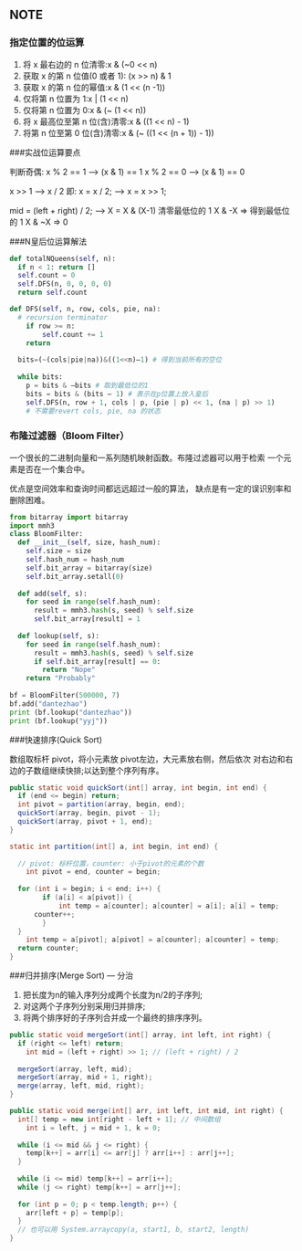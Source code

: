 ## NOTE

### 指定位置的位运算

1. 将 x 最右边的 n 位清零:x & (~0 << n) 
2. 获取 x 的第 n 位值(0 或者 1): (x >> n) & 1 
3. 获取 x 的第 n 位的幂值:x & (1 << (n -1)) 
4. 仅将第 n 位置为 1:x | (1 << n) 
5. 仅将第 n 位置为 0:x & (~ (1 << n)) 
6. 将 x 最高位至第 n 位(含)清零:x & ((1 << n) - 1) 
7. 将第 n 位至第 0 位(含)清零:x & (~ ((1 << (n + 1)) - 1)) 

###实战位运算要点

判断奇偶:
 x % 2 == 1 —> (x & 1) == 1 x % 2 == 0 —> (x & 1) == 0 

x >> 1 —> x / 2
 即: x = x / 2; —> x = x >> 1; 

mid = (left + right) / 2; —> X = X & (X-1) 清零最低位的 1
 X & -X => 得到最低位的 1
 X & ~X => 0 

###N皇后位运算解法

```python
def totalNQueens(self, n): 
  if n < 1: return [] 
  self.count = 0 
  self.DFS(n, 0, 0, 0, 0) 
  return self.count

def DFS(self, n, row, cols, pie, na): 
  # recursion terminator
	if row >= n:
		self.count += 1 
    return
  
  bits=(~(cols|pie|na))&((1<<n)—1) # 得到当前所有的空位 
  
  while bits:
    p = bits & —bits # 取到最低位的1
    bits = bits & (bits — 1) # 表示在p位置上放入皇后
    self.DFS(n, row + 1, cols | p, (pie | p) << 1, (na | p) >> 1)
    # 不需要revert cols, pie, na 的状态
```



### 布隆过滤器（Bloom Filter）

一个很长的二进制向量和一系列随机映射函数。布隆过滤器可以用于检索 一个元素是否在一个集合中。 

优点是空间效率和查询时间都远远超过一般的算法， 缺点是有一定的误识别率和删除困难。 

```python
from bitarray import bitarray
import mmh3
class BloomFilter:
  def __init__(self, size, hash_num):
    self.size = size
    self.hash_num = hash_num 
    self.bit_array = bitarray(size) 		 
    self.bit_array.setall(0)
  
  def add(self, s):
    for seed in range(self.hash_num):
      result = mmh3.hash(s, seed) % self.size 
      self.bit_array[result] = 1
      
  def lookup(self, s):
    for seed in range(self.hash_num):
      result = mmh3.hash(s, seed) % self.size 
      if self.bit_array[result] == 0:
      	return "Nope" 
  	return "Probably"
  
bf = BloomFilter(500000, 7) 
bf.add("dantezhao")
print (bf.lookup("dantezhao")) 
print (bf.lookup("yyj"))
```



###快速排序(Quick Sort) 

数组取标杆 pivot，将小元素放 pivot左边，大元素放右侧，然后依次 对右边和右边的子数组继续快排;以达到整个序列有序。 

```java
public static void quickSort(int[] array, int begin, int end) {
  if (end <= begin) return;
  int pivot = partition(array, begin, end);
  quickSort(array, begin, pivot - 1);
  quickSort(array, pivot + 1, end);
}

static int partition(int[] a, int begin, int end) { 
  
  // pivot: 标杆位置，counter: 小于pivot的元素的个数
	int pivot = end, counter = begin; 
  
  for (int i = begin; i < end; i++) {
		if (a[i] < a[pivot]) {
			int temp = a[counter]; a[counter] = a[i]; a[i] = temp; 
      counter++;
		}
  }
	int temp = a[pivot]; a[pivot] = a[counter]; a[counter] = temp;
  return counter;
}
```



###归并排序(Merge Sort) — 分治 

1. 把长度为n的输入序列分成两个长度为n/2的子序列; 
2.  对这两个子序列分别采用归并排序;
3. 将两个排序好的子序列合并成一个最终的排序序列。 

```java
public static void mergeSort(int[] array, int left, int right) { 
  if (right <= left) return;
	int mid = (left + right) >> 1; // (left + right) / 2
  
  mergeSort(array, left, mid);
  mergeSort(array, mid + 1, right);
  merge(array, left, mid, right);
}

public static void merge(int[] arr, int left, int mid, int right) { 
  int[] temp = new int[right - left + 1]; // 中间数组
	int i = left, j = mid + 1, k = 0;
  
  while (i <= mid && j <= right) {
  	temp[k++] = arr[i] <= arr[j] ? arr[i++] : arr[j++];
  }
  
  while (i <= mid) temp[k++] = arr[i++];
  while (j <= right) temp[k++] = arr[j++];
  
  for (int p = 0; p < temp.length; p++) { 
    arr[left + p] = temp[p];
  }
  // 也可以用 System.arraycopy(a, start1, b, start2, length)
}
```

